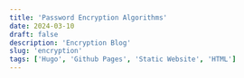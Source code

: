 ```yaml
---
title: 'Password Encryption Algorithms'
date: 2024-03-10
draft: false
description: 'Encryption Blog'
slug: 'encryption'
tags: ['Hugo', 'Github Pages', 'Static Website', 'HTML']
---
```

